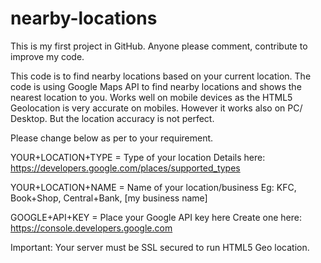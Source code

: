 # nearby-locations
This is my first project in GitHub. Anyone please comment, contribute to improve my code.

This code is to find nearby locations based on your current location. The code is using Google Maps API to find nearby locations and shows the nearest location to you. Works well on mobile devices as the HTML5 Geolocation is very accurate on mobiles. However it works also on PC/ Desktop. But the location accuracy is not perfect. 

Please change below as per to your requirement. 

YOUR+LOCATION+TYPE = Type of your location 
Details here: https://developers.google.com/places/supported_types

YOUR+LOCATION+NAME = Name of your location/business
Eg: KFC, Book+Shop, Central+Bank, [my business name]

GOOGLE+API+KEY = Place your Google API key here
Create one here: https://console.developers.google.com


Important: Your server must be SSL secured to run HTML5 Geo location.
